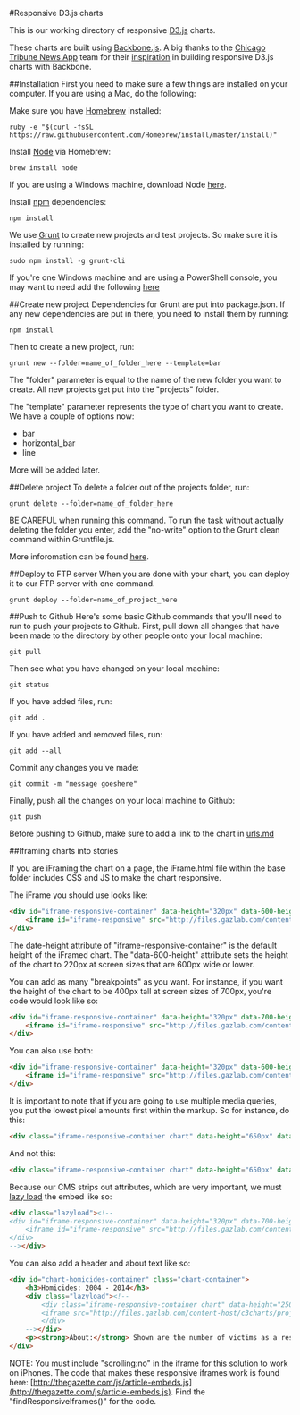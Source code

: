 #Responsive D3.js charts

This is our working directory of responsive [D3.js](http://d3js.org/) charts.

These charts are built using [Backbone.js](https://github.com/jashkenas/backbone). A big thanks to the [Chicago Tribune News App](http://blog.apps.chicagotribune.com/) team for their [inspiration](http://blog.apps.chicagotribune.com/2014/03/07/responsive-charts-with-d3-and-backbone/) in building responsive D3.js charts with Backbone.

##Installation
First you need to make sure a few things are installed on your computer. If you are using a Mac, do the following:

Make sure you have [Homebrew](http://brew.sh/) installed:

	ruby -e "$(curl -fsSL https://raw.githubusercontent.com/Homebrew/install/master/install)"

Install [Node](https://nodejs.org/) via Homebrew:	
	
	brew install node

If you are using a Windows machine, download Node [here](https://nodejs.org/download/).

Install [npm](https://www.npmjs.com/) dependencies:
	
	npm install

We use [Grunt](http://gruntjs.com/) to create new projects and test projects. So make sure it is installed by running:
	
	sudo npm install -g grunt-cli

If you're one Windows machine and are using a PowerShell console, you may want to need add the following [here](https://github.com/gruntjs/grunt/issues/774#issuecomment-58268520)

##Create new project
Dependencies for Grunt are put into package.json. If any new dependencies are put in there, you need to install them by running:
	
	npm install

Then to create a new project, run: 

	grunt new --folder=name_of_folder_here --template=bar 

The "folder" parameter is equal to the name of the new folder you want to create. All new projects get put into the "projects" folder.

The "template" parameter represents the type of chart you want to create. We have a couple of options now:

* bar
* horizontal_bar
* line

More will be added later.

##Delete project
To delete a folder out of the projects folder, run:

	grunt delete --folder=name_of_folder_here

BE CAREFUL when running this command. To run the task without actually deleting the folder you enter, add the "no-write" option to the Grunt clean command within Gruntfile.js.

More inforomation can be found [here](https://github.com/gruntjs/grunt-contrib-clean#no-write).

##Deploy to FTP server
When you are done with your chart, you can deploy it to our FTP server with one command.

	grunt deploy --folder=name_of_project_here

##Push to Github
Here's some basic Github commands that you'll need to run to push your projects to Github. First, pull down all changes that have been made to the directory by other people onto your local machine:

	git pull

Then see what you have changed on your local machine:
	
	git status

If you have added files, run:

	git add .
	
If you have added and removed files, run:

	git add --all

Commit any changes you've made:

	git commit -m "message goeshere"

Finally, push all the changes on your local machine to Github:

	git push

Before pushing to Github, make sure to add a link to the chart in [urls.md](https://github.com/GazetteKCRGdata/d3charts/blob/master/urls.md)
	
##Iframing charts into stories

If you are iFraming the chart on a page, the iFrame.html file within the base folder includes CSS and JS to make the chart responsive.

The iFrame you should use looks like:

```html
<div id="iframe-responsive-container" data-height="320px" data-600-height="220px">
	<iframe id="iframe-responsive" src="http://files.gazlab.com/content-host/c3charts/projects/cr-shootings/index.html#chart-homicides" scrolling=no frameborder="0" width="100%"></iframe>
</div>
```

The date-height attribute of "iframe-responsive-container" is the default height of the iFramed chart. The "data-600-height" attribute sets the height of the chart to 220px at screen sizes that are 600px wide or lower.

You can add as many "breakpoints" as you want. For instance, if you want the height of the chart to be 400px tall at screen sizes of 700px, you're code would look like so:

```html
<div id="iframe-responsive-container" data-height="320px" data-700-height="250px">
	<iframe id="iframe-responsive" src="http://files.gazlab.com/content-host/c3charts/projects/cr-shootings/index.html#chart-homicides" scrolling=no frameborder="0" width="100%"></iframe>
</div>
```

You can also use both:

```html
<div id="iframe-responsive-container" data-height="320px" data-600-height="220px" data-700-height="250px">
	<iframe id="iframe-responsive" src="http://files.gazlab.com/content-host/c3charts/projects/cr-shootings/index.html#chart-homicides" scrolling=no frameborder="0" width="100%"></iframe>
</div>
```

It is important to note that if you are going to use multiple media queries, you put the lowest pixel amounts first within the markup. So for instance, do this:

```html
<div class="iframe-responsive-container chart" data-height="650px" data-400-height="750px" data-550-height="700px">
```

And not this:
```html
<div class="iframe-responsive-container chart" data-height="650px" data-550-height="700px" data-400-height="750px">
```

Because our CMS strips out attributes, which are very important, we must [lazy load](https://github.com/emn178/jquery-lazyload-any) the embed like so:

```html
<div class="lazyload"><!--
<div id="iframe-responsive-container" data-height="320px" data-700-height="250px" data-600-height="220px">
	<iframe id="iframe-responsive" src="http://files.gazlab.com/content-host/c3charts/projects/cr-shootings/index.html#chart-homicides" scrolling=no frameborder="0" width="100%"></iframe>
</div>
--></div>
```

You can also add a header and about text like so: 

```html
<div id="chart-homicides-container" class="chart-container">
	<h3>Homicides: 2004 - 2014</h3>
	<div class="lazyload"><!--
		<div class="iframe-responsive-container chart" data-height="250px" data-600-height="200px">
		<iframe src="http://files.gazlab.com/content-host/c3charts/projects/cr-shootings/index.html#chart-homicides" scrolling=no frameborder="0" width="100%"></iframe>
		</div>
	--></div>
	<p><strong>About:</strong> Shown are the number of victims as a result of homicide.  In 2006, police recorded five incidents with six victims, including a double homicide. This year, policed recorded six incidents with eight victims.</p>
</div>
```
NOTE: You must include "scrolling:no" in the iframe for this solution to work on iPhones. The code that makes these responsive iframes work is found here: [http://thegazette.com/js/article-embeds.js](http://thegazette.com/js/article-embeds.js). Find the "findResponsiveIframes()" for the code.